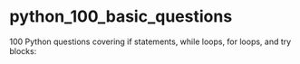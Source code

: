 # python_100_basic_questions
100 Python questions covering if statements, while loops, for loops, and try blocks:
